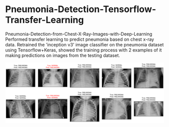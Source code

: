 # Pneumonia-Detection-Tensorflow-Transfer-Learning
Pneumonia-Detection-from-Chest-X-Ray-Images-with-Deep-Learning Performed transfer learning to predict pneumonia based on chest x-ray data. Retrained the 'inception v3' image classifier on the pneumonia dataset using Tensorflow+Keras, showed the training process with 2 examples of it making predictions on images from the testing dataset.


<img src="https://github.com/sudathmurari/Pneumonia-Detection-Tensorflow-Transfer-Learning/blob/master/Annotation%202019-10-07%20153348.png" >
